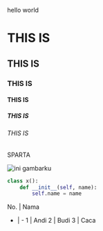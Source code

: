 hello world

# THIS IS
## THIS IS
### THIS IS
#### THIS IS
##### THIS IS
###### THIS IS
SPARTA

![ini gambarku](https://images.newrepublic.com/f5e714db4308988372e07cb571c4d9c726bca868.jpeg?w=2000&q=65&dpi=2&fm=pjpg&fit=crop&crop=faces&h=1333)


```Python
class x():
    def __init__(self, name):
        self.name = name
```

No. | Nama
- | -
1 | Andi
2 | Budi
3 | Caca